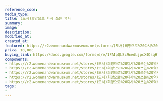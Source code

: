 ```yaml
---
reference_code:
media_type:
title: (도서)희망으로 다시 쓰는 역사
summary:
image:
description:
modified_at:
created_at:
featured: https://r2.womenandwarmuseum.net/stores/(도서)희망으로%20다시%20쓰는%20역사/1.%20희망으로.png
price: 10,000
buying_link: https://docs.google.com/forms/d/e/1FAIpQLSc9nedLjpcX4QsqHfsDClSUvnY_z8JjKZMrkfDJmnqozNUliA/viewform
components:
- https://r2.womenandwarmuseum.net/stores/(도서)희망으로%20다시%20쓰는%20역사/02_희망으로쓰는역사%20(4)r.jpg
- https://r2.womenandwarmuseum.net/stores/(도서)희망으로%20다시%20쓰는%20역사/1.%20희망으로.png
- https://r2.womenandwarmuseum.net/stores/(도서)희망으로%20다시%20쓰는%20역사/2.%20희망으로2.png
- https://r2.womenandwarmuseum.net/stores/(도서)희망으로%20다시%20쓰는%20역사/02_희망으로쓰는역사%20(5)r.jpg
- https://r2.womenandwarmuseum.net/stores/(도서)희망으로%20다시%20쓰는%20역사/02_희망으로쓰는역사%20(6)r.jpg
tags:
-
---
```

